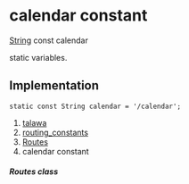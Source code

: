 
<div>

# calendar constant

</div>


[String](https://api.flutter.dev/flutter/dart-core/String-class.html)
const calendar



static variables.



## Implementation

``` language-dart
static const String calendar = '/calendar';
```







1.  [talawa](../../index.html)
2.  [routing_constants](../../constants_routing_constants/)
3.  [Routes](../../constants_routing_constants/Routes-class.html)
4.  calendar constant

##### Routes class







